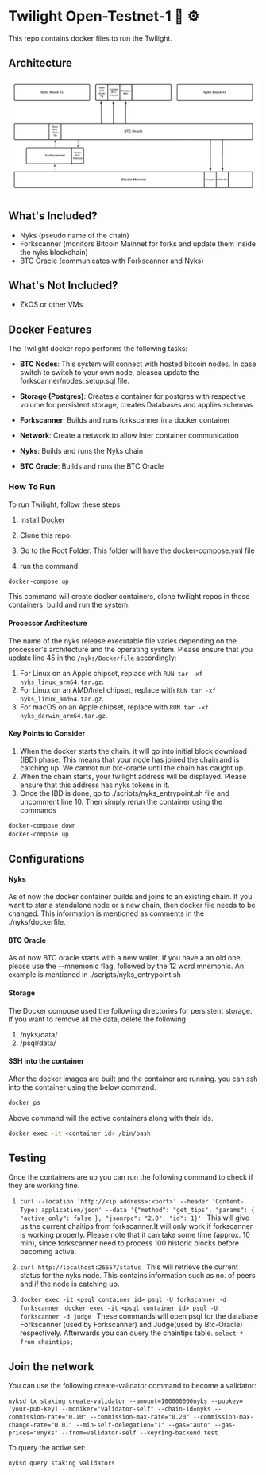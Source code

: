 # Twilight Open-Testnet-1 🧪 ⚙️

This repo contains docker files to run the Twilight.

## Architecture

![Architecture Diagram](architecture-open-testnet-1.jpg)

## What's Included?
- Nyks (pseudo name of the chain)
- Forkscanner (monitors Bitcoin Mainnet for forks and update them inside the nyks blockchain)
- BTC Oracle (communicates with Forkscanner and Nyks)

## What's Not Included?
- ZkOS or other VMs

## Docker Features

The Twilight docker repo performs the following tasks:

- **BTC Nodes**: This system will connect with hosted bitcoin nodes. In case switch to switch to your own node, pleasea update the forkscanner/nodes_setup.sql file.

- **Storage (Postgres)**: Creates a container for postgres with respective volume for persistent storage, creates Databases and applies schemas

- **Forkscanner**: Builds and runs forkscanner in a docker container

- **Network**: Create a network to allow inter container communication

- **Nyks**: Builds and runs the Nyks chain

- **BTC Oracle**: Builds and runs the BTC Oracle 

###  How To Run

To run Twilight, follow these steps:

1. Install [Docker](https://www.docker.com/)

2. Clone this repo.

3. Go to the Root Folder. This folder will have the docker-compose.yml file

4. run the command

```bash
docker-compose up
```
This command will create docker containers, clone twilight repos in those containers, build and run the system.

#### Processor Architecture
The name of the nyks release executable file varies depending on the processor's architecture and the operating system. Please ensure that you update line 45 in the `/nyks/Dockerfile` accordingly:
1. For Linux on an Apple chipset, replace with `RUN tar -xf nyks_linux_arm64.tar.gz`.
2. For Linux on an AMD/Intel chipset, replace with `RUN tar -xf nyks_linux_amd64.tar.gz`.
3. For macOS on an Apple chipset, replace with `RUN tar -xf nyks_darwin_arm64.tar.gz`.

#### Key Points to Consider
1. When the docker starts the chain. it will go into initial block download (IBD) phase. This means that your node has joined the chain and is catching up. We cannot run btc-oracle until the chain has caught up.
2. When the chain starts, your twilight address will be displayed. Please ensure that this address has nyks tokens in it.
3. Once the IBD is done, go to ./scripts/nyks_entrypoint.sh file and uncomment line 10. Then simply rerun the container using the commands 
```bash
docker-compose down
docker-compose up
```

## Configurations

#### Nyks
As of now the docker container builds and joins to an existing chain. If you want to star a standalone node or a new chain, then docker file needs to be changed. This information is mentioned as comments in the ./nyks/dockerfile. 

#### BTC Oracle
As of now BTC oracle starts with a new wallet. If you have a an old one, please use the --mnemonic flag, followed by the 12 word mnemonic. An example is mentioned in ./scripts/nyks_entrypoint.sh

#### Storage
The Docker compose used the following directories for persistent storage. If you want to remove all the data, delete the following
1. /nyks/data/
2. /psql/data/

#### SSH into the container
After the docker images are built and the container are running. you can ssh into the container using the below command.
```bash
docker ps
```
Above command will the active containers along with their Ids.

```bash
docker exec -it <container id> /bin/bash
```

## Testing
Once the containers are up you can run the following command to check if they are working fine.
1. ```curl --location 'http://<ip address>:<port>' --header 'Content-Type: application/json' --data '{"method": "get_tips", "params": { "active_only": false }, "jsonrpc": "2.0", "id": 1}' ```
 This will give us the current chaitips from forkscanner.It will only work if forkscanner is working properly. Please note that it can take some time (approx. 10 min), since forkscanner need to process 100 historic blocks before becoming active.

 2. ```curl http://localhost:26657/status ```
 This will retrieve the current status for the nyks node. This contains information such as no. of peers and if the node is catching up.

 3. ```docker exec -it <psql container id> psql -U forkscanner -d forkscanner ```
    ```docker exec -it <psql container id> psql -U forkscanner -d judge ```
    These commands will open psql for the database Forkscanner (used by Forkscanner) and Judge(used by Btc-Oracle) respectively. Afterwards you can query the chaintips table. 
    ```select * from chaintips;```

## Join the network
You can use the following create-validator command to become a validator:

```
nyksd tx staking create-validator --amount=100000000nyks --pubkey=[your-pub-key] --moniker="validator-self" --chain-id=nyks --commission-rate="0.10" --commission-max-rate="0.20" --commission-max-change-rate="0.01" --min-self-delegation="1" --gas="auto" --gas-prices="0nyks" --from=validator-self --keyring-backend test
```
To query the active set:

```
nyksd query staking validators
```
